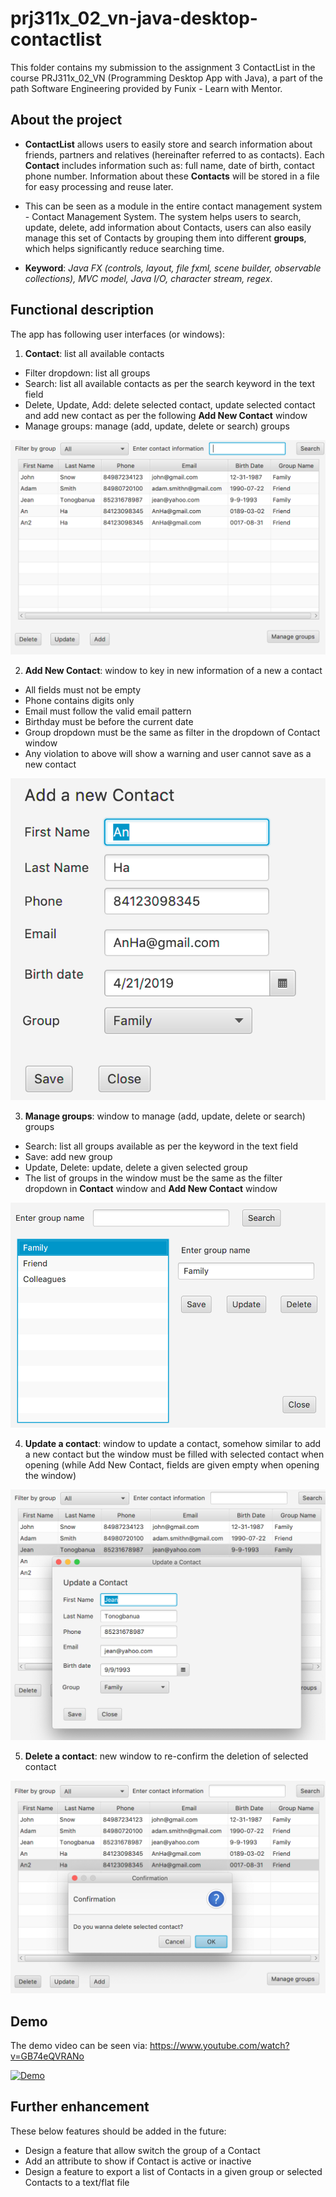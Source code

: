 # prj311x_02_vn-java-desktop-contactlist
 This folder contains my submission to the assignment 3 ContactList in the course PRJ311x_02_VN (Programming Desktop App with Java), a part of the path Software Engineering provided by Funix - Learn with Mentor.


## About the project
- **ContactList** allows users to easily store and search information about friends, partners and relatives (hereinafter referred to as contacts). Each **Contact** includes information such as: full name, date of birth, contact phone number. Information about these **Contacts** will be stored in a file for easy processing and reuse later.

- This can be seen as a module in the entire contact management system - Contact Management System. The system helps users to search, update, delete, add information about Contacts, users can also easily manage this set of Contacts by grouping them into different **groups**, which helps significantly reduce searching time.
- **Keyword**: _Java FX (controls, layout, file fxml, scene builder, observable collections), MVC model, Java I/O, character stream, regex_.

## Functional description
The app has following user interfaces (or windows):
1. **Contact**: list all available contacts
- Filter dropdown: list all groups
- Search: list all available contacts as per the search keyword in the text field
- Delete,  Update, Add: delete selected contact, update selected contact and add new contact as per the following **Add New Contact** window
- Manage groups: manage (add, update, delete or search) groups

![Contact list](/res/image/contact.png)


2. **Add New Contact**: window to key in new information of a new a contact
- All fields must not be empty
- Phone contains digits only
- Email must follow the valid email pattern
- Birthday must be before the current date
- Group dropdown must be the same as filter in the dropdown of Contact window
- Any violation to above will show a warning and user cannot save as a new contact

![Add New Contact](/res/image/addnewcontact.png)

3. **Manage groups**: window to manage (add, update, delete or search) groups
- Search: list all groups available as per the keyword in the text field
- Save: add new group
- Update, Delete: update, delete a given selected group
- The list of groups in the window must be the same as the filter dropdown in **Contact** window and **Add New Contact** window

![Manage groups](/res/image/managegroup.png)

4. **Update a contact**: window to update a contact, somehow similar to add a new contact but the window must be filled with selected contact when opening (while Add New Contact, fields are given empty when opening the window)

![Update a contact](/res/image/updatecontact.png)

5. **Delete a contact**: new window to re-confirm the deletion of selected contact

![Delete a contact](/res/image/delete.png)
## Demo

The demo video can be seen via: https://www.youtube.com/watch?v=GB74eQVRANo

[![Demo](/res/image/contact-demo.gif)](https://www.youtube.com/watch?v=GB74eQVRANo)


## Further enhancement

These below features should be added in the future:
- Design a feature that allow switch the group of a Contact
- Add an attribute to show if Contact is active or inactive
- Design a feature to export a list of Contacts in a given group or selected Contacts to a text/flat file
